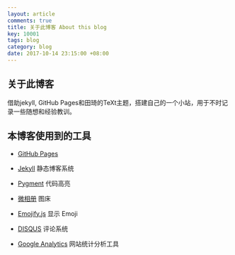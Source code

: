 ```yaml
---
layout: article
comments: true
title: 关于此博客 About this blog
key: 10001
tags: blog
category: blog
date: 2017-10-14 23:15:00 +08:00
---
```



## 关于此博客
借助jekyll, GitHub Pages和田琦的TeXt主题，搭建自己的一个小站，用于不时记录一些随想和经验教训。
<!--more-->
## 本博客使用到的工具

- [GitHub Pages](https://pages.github.com/)

- [Jekyll](https://github.com/jekyll/) 静态博客系统

- [Pygment](http://pygments.org/) 代码高亮

- [微相册](http://photo.weibo.com/) 图床

- [Emojify.js](https://github.com/Ranks/emojify.js) 显示 Emoji

- [DISQUS](https://disqus.com/) 评论系统

- [Google Analytics](https://www.google.com/analytics/) 网站统计分析工具
